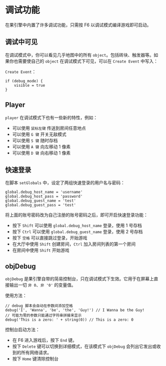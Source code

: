 # 调试功能

在果引擎中内置了许多调试功能，只需按 F6 以调试模式编译游戏即可启动。

## 调试中可见

在调试模式中，你可以看见几乎地图中的所有 `object`。包括砖块、触发器等。如果你也需要使自己的 `object` 在调试模式下可见，可以在 `Create Event` 中写入：

`Create Event`：

```gml
if (debug_mode) {
    visible = true
}
```

## Player

`player` 在调试模式下也有一些新的特性，例如：

* 可以使用 `鼠标左键` 传送到房间任意地点
* 可以使用 `G 键` 开关无敌模式
* 可以使用 `S 键` 随时存档
* 可以使用 `A 键` 向左移动 1 像素
* 可以使用 `D 键` 向右移动 1 像素

## 快速登录

在脚本 `setGlobals` 中，设定了两组快速登录的用户名与密码：

```gml
global.debug_host_name = 'username'
global.debug_host_pass = 'password'
global.debug_guest_name = 'test'
global.debug_guest_pass = 'test'
```

将上面的账号密码改为自己注册的账号密码之后，即可开启快速登录功能：

* 按下 `Shift` 可以使用 `global.debug_host_name` 登录，使用 1 号存档
* 按下 `Ctrl` 可以使用 `global.debug_guest_name` 登录，使用 2 号存档
* 按下 `空格` 可以直接跳过登录，开始游戏
* 在大厅中使用 `Shift` 创建房间，`Ctrl` 加入房间列表的第一个房间
* 在房间中使用 `Shift` 开始游戏

## objDebug

`objDebug` 是果引擎自带的简易控制台，只在调试模式下生效。它用于在屏幕上直接输出一切 `非 0`、`非 '0'` 的变量值。

使用方法：

```gml
// debug 脚本会自动在参数间添加空格
debug('I', 'Wanna', 'be', 'the', 'Guy!') // I Wanna be the Guy!
// 可能为零的参数只能通过字符串拼接来显示
debug('This is a zero: ' + string(0)) // This is a zero: 0
```

控制台启动方法：

* 在 F6 进入游戏后，按下 `End` 键。
* 按下 `Delete` 键可以切换到详细模式，在该模式下 `objDebug` 会列出它发出或收到的所有网络请求。
* 按下 `Home` 键清除控制台
